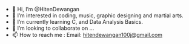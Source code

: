 - 👋 Hi, I’m @HitenDewangan
- 👀 I’m interested in coding, music, graphic designing and martial arts.
- 🌱 I’m currently learning C, and Data Analysis Basics.
- 💞️ I’m looking to collaborate on ...
- 📫 How to reach me : Email: hitendewangan100j@gmail.com

<!---
HitenDewangan/HitenDewangan is a ✨ special ✨ repository because its `README.md` (this file) appears on your GitHub profile.
You can click the Preview link to take a look at your changes.
--->
